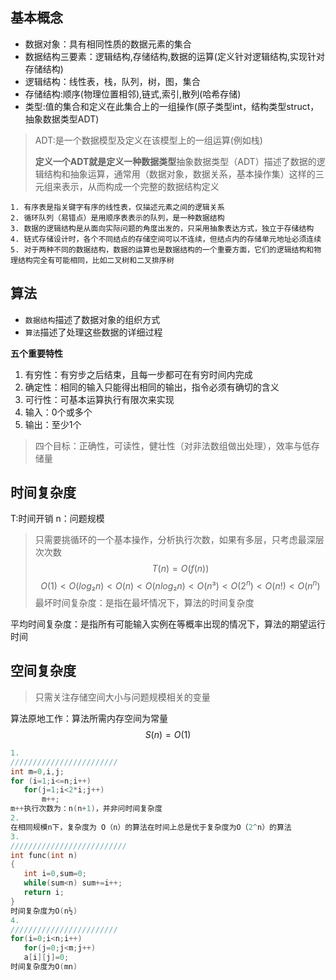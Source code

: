 ## 基本概念
- 数据对象：具有相同性质的数据元素的集合
- 数据结构三要素：逻辑结构,存储结构,数据的运算(定义针对逻辑结构,实现针对存储结构)
- 逻辑结构：线性表，栈，队列，树，图，集合
- 存储结构:顺序(物理位置相邻),链式,索引,散列(哈希存储)
- 类型:值的集合和定义在此集合上的一组操作(原子类型int，结构类型struct，抽象数据类型ADT)
>ADT:是一个数据模型及定义在该模型上的一组运算(例如栈)
>
>**定义一个ADT就是定义一种数据类型**抽象数据类型（ADT）描述了数据的逻辑结构和抽象运算，通常用（数据对象，数据关系，基本操作集）这样的三元组来表示，从而构成一个完整的数据结构定义
```
1. 有序表是指关键字有序的线性表，仅描述元素之间的逻辑关系
2. 循环队列（易错点）是用顺序表表示的队列，是一种数据结构
3. 数据的逻辑结构是从面向实际问题的角度出发的，只采用抽象表达方式，独立于存储结构
4. 链式存储设计时，各个不同结点的存储空间可以不连续，但结点内的存储单元地址必须连续
5. 对于两种不同的数据结构，数据的运算也是数据结构的一个重要方面，它们的逻辑结构和物理结构完全有可能相同，比如二叉树和二叉排序树
```
## 算法
- `数据结构`描述了数据对象的组织方式
- `算法`描述了处理这些数据的详细过程

**五个重要特性**
1. 有穷性：有穷步之后结束，且每一步都可在有穷时间内完成
2. 确定性：相同的输入只能得出相同的输出，指令必须有确切的含义
3. 可行性：可基本运算执行有限次来实现
4. 输入：0个或多个
5. 输出：至少1个
>四个目标：正确性，可读性，健壮性（对非法数组做出处理），效率与低存储量
## 时间复杂度
T:时间开销  n：问题规模
>只需要挑循环的一个基本操作，分析执行次数，如果有多层，只考虑最深层次次数
$$ T(n)=O(f(n)) $$
$$ O(1)<O(log₂n)<O(n)<O(nlog₂n)<O(n³)<O(2^n)<O(n!)<O(n^n)$$
最坏时间复杂度：是指在最坏情况下，算法的时间复杂度

平均时间复杂度：是指所有可能输入实例在等概率出现的情况下，算法的期望运行时间
## 空间复杂度
>只需关注存储空间大小与问题规模相关的变量

 算法原地工作：算法所需内存空间为常量
 $$ S(n)=O(1) $$
 ```cpp
 1.
 ////////////////////////
int m=0,i,j;
for (i=1;i<=n;i++)
    for(j=1;i<2*i;j++)
        m++;
m++执行次数为：n(n+1)，并非问时间复杂度
2.
在相同规模n下，复杂度为 O（n）的算法在时间上总是优于复杂度为O（2^n）的算法
3.
//////////////////////////
int func(int n)
{
    int i=0,sum=0;
    while(sum<n) sum+=i++;
    return i;
}
时间复杂度为O(n½)
4.
////////////////////////
for(i=0;i<n;i++)
    for(j=0;j<m;j++)
    a[i][j]=0;
时间复杂度为O(mn)
 ```
 